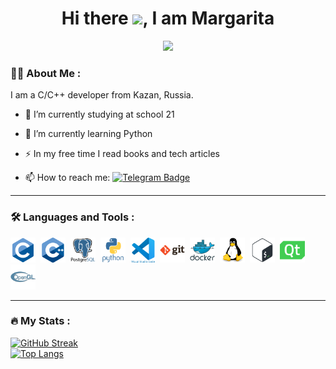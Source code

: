 <!--
<div>
  <img src="https://komarev.com/ghpvc/?username=Marg-S&style=flat-square&color=blue" alt=""/>
</div>👋
-->
<div id="header" align="center">
<h1>Hi there <img src="https://media.giphy.com/media/hvRJCLFzcasrR4ia7z/giphy.gif" width="30px"/>, I am Margarita</h1>
</div>
<div id="badges"  align="center">
  <a href="https://t.me/MargS_83">
    <img src="https://shields.io/badge/Telegram-blue?logo=telegram&logoColor=white&style=for-the-badge"/>
  </a>
</div>

### :woman_technologist: About Me :
I am a C/C++ developer from Kazan, Russia.

- 🔭 I’m currently studying at school 21
  
- 🌱 I’m currently learning Python
  
- ⚡ In my free time I read books and tech articles
  
- 📫 How to reach me: [![Telegram Badge](https://shields.io/badge/MargS_83-blue?logo=telegram&logoColor=white&style=flat)](https://t.me/MargS_83)

---

### :hammer_and_wrench: Languages and Tools :
<div>
  <img src="https://github.com/devicons/devicon/blob/master/icons/c/c-original.svg" title="C" alt="C" width="40" height="40"/>&nbsp;
  <img src="https://github.com/devicons/devicon/blob/master/icons/cplusplus/cplusplus-original.svg" title="C++" alt="C++" width="40" height="40"/>&nbsp;
  <img src="https://github.com/devicons/devicon/blob/master/icons/postgresql/postgresql-original-wordmark.svg" title="PostgreSQL" alt="PostgreSQL" width="40" height="40"/>&nbsp;
  <img src="https://github.com/devicons/devicon/blob/master/icons/python/python-original-wordmark.svg" title="Python" alt="Python" width="40" height="40"/>&nbsp;
  <img src="https://github.com/devicons/devicon/blob/master/icons/vscode/vscode-original-wordmark.svg" title="VS Code" alt="VS Code" width="40" height="40"/>&nbsp;
  <img src="https://github.com/devicons/devicon/blob/master/icons/git/git-original-wordmark.svg" title="git" alt="git" width="40" height="40"/>&nbsp;
  <img src="https://github.com/devicons/devicon/blob/master/icons/docker/docker-original-wordmark.svg" title="Docker" alt="Docker" width="40" height="40"/>&nbsp;
  <img src="https://github.com/devicons/devicon/blob/master/icons/linux/linux-original.svg" title="Linux" alt="Linux" width="40" height="40"/>&nbsp;
  <img src="https://github.com/devicons/devicon/blob/master/icons/bash/bash-original.svg" title="Bash" alt="Bash" width="40" height="40"/>&nbsp;
  <img src="https://github.com/devicons/devicon/blob/master/icons/qt/qt-original.svg" title="Qt" alt="Qt" width="40" height="40"/>&nbsp;
  <img src="https://github.com/devicons/devicon/blob/master/icons/opengl/opengl-original.svg" title="OpenGL" alt="OpenGL" width="40" height="40"/>&nbsp;
</div>

---

### :fire: My Stats :
[![GitHub Streak](http://github-readme-streak-stats.herokuapp.com?user=Marg-S&theme=dark&background=000000)](https://git.io/streak-stats) \
[![Top Langs](https://github-readme-stats.vercel.app/api/top-langs/?username=Marg-S&layout=compact&theme=vision-friendly-dark)](https://github.com/anuraghazra/github-readme-stats)


<!--
**Marg-S/Marg-S** is a ✨ _special_ ✨ repository because its `README.md` (this file) appears on your GitHub profile.

<div align="center">
  <img src="https://i.giphy.com/media/v1.Y2lkPTc5MGI3NjExMTM3ank1a3RndnY4djdmcDFzbXJkeThtYm45bDB3ZzAwc29saWc4byZlcD12MV9pbnRlcm5hbF9naWZfYnlfaWQmY3Q9Zw/VTtANKl0beDFQRLDTh/giphy.gif" width="100"/>
</div>

Here are some ideas to get you started:

- 🔭 I’m currently studying at school 21
- 🌱 I’m currently learning ...
- 👯 I’m looking to collaborate on ...
- 🤔 I’m looking for help with ...
- 💬 Ask me about ...
- 📫 How to reach me: ...
- 😄 Pronouns: ...
- ⚡ Fun fact: ...
-->
